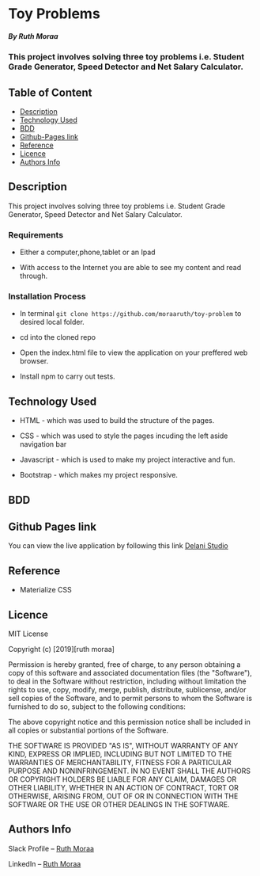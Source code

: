
# Toy Problems

##### By Ruth Moraa

### This project involves solving three toy problems i.e. Student Grade Generator, Speed Detector and Net Salary Calculator.

## Table of Content

- [Description](#description)
- [Technology Used](#technology-used)
- [BDD](#BDD)
- [Github-Pages link](#gh-pages)
- [Reference](#reference)
- [Licence](#licence)
- [Authors Info](#author-Info)

## Description

<p>This project involves solving three toy problems i.e. Student Grade Generator, Speed Detector and Net Salary Calculator.
</p>

### Requirements

- Either a computer,phone,tablet or an Ipad

- With access to the Internet you are able to see my content and read through.

### Installation Process

- In terminal `git clone https://github.com/moraaruth/toy-problem` to desired local folder.

- cd into the cloned repo

- Open the index.html file to view the application on your preffered web browser.

- Install npm to carry out tests.

## Technology Used

- HTML - which was used to build the structure of the pages.

- CSS - which was used to style the pages incuding the left aside navigation bar

- Javascript - which is used to make my project interactive and fun.

- Bootstrap - which makes my project responsive.

## BDD
 <!-- work needed here -->
<!-- - Write code to handle
- Enter your name as Input
- Enter your Email address
- Enter your message or comment
- Then submit -->

## Github Pages link

You can view the live application by following this link
[Delani Studio](https://moraaruth.github.io/Delani-Studio/)

## Reference

- Materialize CSS

## Licence

MIT License

Copyright (c) [2019][ruth moraa]

Permission is hereby granted, free of charge, to any person obtaining a copy
of this software and associated documentation files (the "Software"), to deal
in the Software without restriction, including without limitation the rights
to use, copy, modify, merge, publish, distribute, sublicense, and/or sell
copies of the Software, and to permit persons to whom the Software is
furnished to do so, subject to the following conditions:

The above copyright notice and this permission notice shall be included in all
copies or substantial portions of the Software.

THE SOFTWARE IS PROVIDED "AS IS", WITHOUT WARRANTY OF ANY KIND, EXPRESS OR
IMPLIED, INCLUDING BUT NOT LIMITED TO THE WARRANTIES OF MERCHANTABILITY,
FITNESS FOR A PARTICULAR PURPOSE AND NONINFRINGEMENT. IN NO EVENT SHALL THE
AUTHORS OR COPYRIGHT HOLDERS BE LIABLE FOR ANY CLAIM, DAMAGES OR OTHER
LIABILITY, WHETHER IN AN ACTION OF CONTRACT, TORT OR OTHERWISE, ARISING FROM,
OUT OF OR IN CONNECTION WITH THE SOFTWARE OR THE USE OR OTHER DEALINGS IN THE
SOFTWARE.

## Authors Info

Slack Profile – [Ruth Moraa](https://app.slack.com/client/T0101L740P4/C049136L2R3)

LinkedIn – [Ruth Moraa](https://www.linkedin.com/Ruth)
